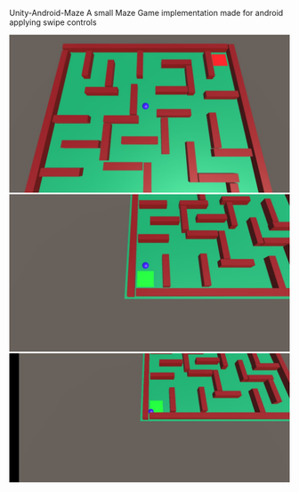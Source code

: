 Unity-Android-Maze
A small Maze Game implementation made for android applying swipe controls

![App Screencap 1](1.jpeg)
![App Screencap 2](2.jpeg)
![App Screencap 3](3.jpeg)
